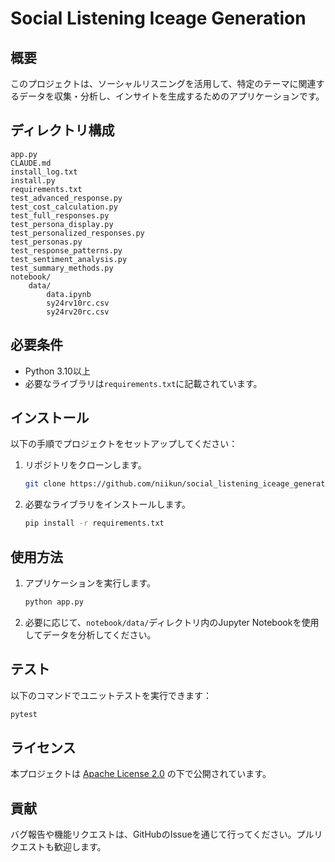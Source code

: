 # Social Listening Iceage Generation

## 概要
このプロジェクトは、ソーシャルリスニングを活用して、特定のテーマに関連するデータを収集・分析し、インサイトを生成するためのアプリケーションです。

## ディレクトリ構成
```
app.py
CLAUDE.md
install_log.txt
install.py
requirements.txt
test_advanced_response.py
test_cost_calculation.py
test_full_responses.py
test_persona_display.py
test_personalized_responses.py
test_personas.py
test_response_patterns.py
test_sentiment_analysis.py
test_summary_methods.py
notebook/
    data/
        data.ipynb
        sy24rv10rc.csv
        sy24rv20rc.csv
```

## 必要条件
- Python 3.10以上
- 必要なライブラリは`requirements.txt`に記載されています。

## インストール
以下の手順でプロジェクトをセットアップしてください：

1. リポジトリをクローンします。
   ```bash
   git clone https://github.com/niikun/social_listening_iceage_generation.git
   ```

2. 必要なライブラリをインストールします。
   ```bash
   pip install -r requirements.txt
   ```

## 使用方法
1. アプリケーションを実行します。
   ```bash
   python app.py
   ```

2. 必要に応じて、`notebook/data/`ディレクトリ内のJupyter Notebookを使用してデータを分析してください。

## テスト
以下のコマンドでユニットテストを実行できます：
```bash
pytest
```

## ライセンス
本プロジェクトは [Apache License 2.0](./LICENSE) の下で公開されています。

## 貢献
バグ報告や機能リクエストは、GitHubのIssueを通じて行ってください。プルリクエストも歓迎します。

